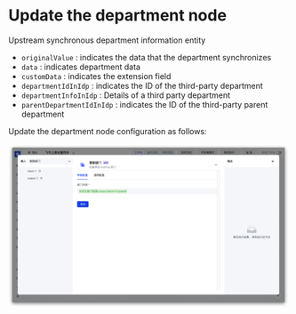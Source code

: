 # Update the department node

Upstream synchronous department information entity

- `originalValue` : indicates the data that the department synchronizes
- `data` : indicates department data
- `customData` : indicates the extension field
- `departmentIdInIdp` : indicates the ID of the third-party department
- `departmentInfoInIdp` : Details of a third party department
- `parentDepartmentIdInIdp` : indicates the ID of the third-party parent department

Update the department node configuration as follows:

![](../../static/WPHObFY97o9CpvxEeYocw2wpnHH.png)